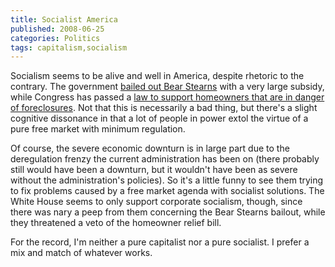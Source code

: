 ```yaml
---
title: Socialist America
published: 2008-06-25
categories: Politics
tags: capitalism,socialism
---
```


Socialism seems to be alive and well in America, despite rhetoric to the
contrary.  The government <a href="https://www.npr.org/templates/story/story.php?storyId=89064840">bailed out Bear Stearns</a>
with a very large subsidy, while Congress has passed a
<a href="https://www.washingtonpost.com/wp-dyn/content/article/2008/06/24/AR2008062400176.html">law to support homeowners that are in danger of foreclosures</a>.  Not that this is
necessarily a bad thing, but there's a slight cognitive dissonance in that a lot
of people in power extol the virtue of a pure free market with minimum
regulation.

<!--more-->

Of course, the severe economic downturn is in large part due to the deregulation
frenzy the current administration has been on (there probably still would have
been a downturn, but it wouldn't have been as severe without the
administration's policies).  So it's a little funny to see them trying to fix
problems caused by a free market agenda with socialist solutions.  The White
House seems to only support corporate socialism, though, since there was nary a
peep from them concerning the Bear Stearns bailout, while they threatened a veto
of the homeowner relief bill.

For the record, I'm neither a pure capitalist nor a pure socialist.
I prefer a mix and match of whatever works.
